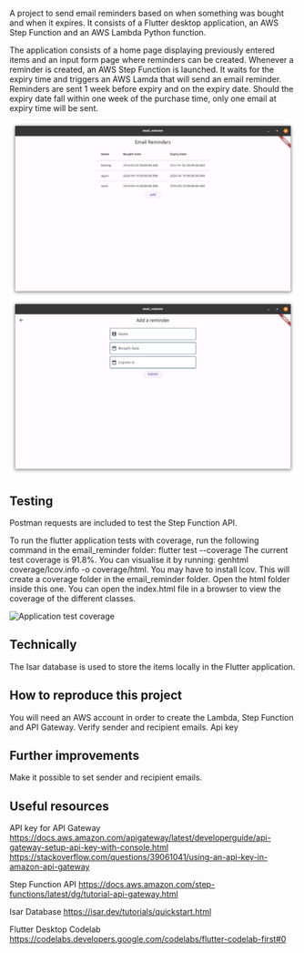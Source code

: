 A project to send email reminders based on when something was bought and when it expires. It consists of a Flutter desktop application, an AWS Step Function and an AWS Lambda Python function.

The application consists of a home page displaying previously entered items and an input form page where reminders can be created. Whenever a reminder is created, an AWS Step Function is launched. It waits for the expiry time and triggers an AWS Lamda that will send an email reminder. Reminders are sent 1 week before expiry and on the expiry date. Should the expiry date fall within one week of the purchase time, only one email at expiry time will be sent.

![Home Page](images/home.png) ![Adding a reminder](images/addition.png)

## Testing

Postman requests are included to test the Step Function API.

To run the flutter application tests with coverage, run the following command in the email_reminder folder: flutter test --coverage
The current test coverage is 91.8%. You can visualise it by running: genhtml coverage/lcov.info -o coverage/html. 
You may have to install lcov.
This will create a coverage folder in the email_reminder folder. Open the html folder inside this one. You can open the index.html file in a browser to view the coverage of the different classes.

![Application test coverage]([images/coverage.png](https://github.com/thisorthat12/EmailReminder/blob/main/images/coverage.png))

## Technically

The Isar database is used to store the items locally in the Flutter application.

## How to reproduce this project

You will need an AWS account in order to create the Lambda, Step Function and API Gateway. 
Verify sender and recipient emails.
Api key

## Further improvements
Make it possible to set sender and recipient emails.

## Useful resources

API key for API Gateway
https://docs.aws.amazon.com/apigateway/latest/developerguide/api-gateway-setup-api-key-with-console.html
https://stackoverflow.com/questions/39061041/using-an-api-key-in-amazon-api-gateway

Step Function API
https://docs.aws.amazon.com/step-functions/latest/dg/tutorial-api-gateway.html

Isar Database
https://isar.dev/tutorials/quickstart.html

Flutter Desktop Codelab
https://codelabs.developers.google.com/codelabs/flutter-codelab-first#0
